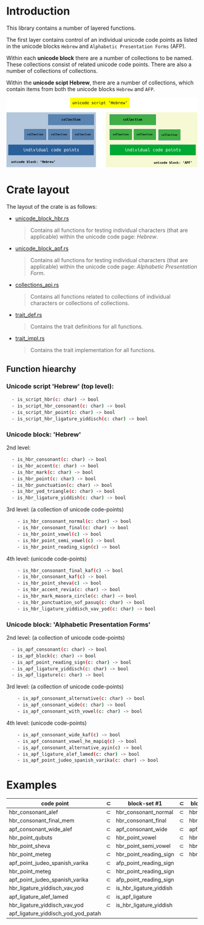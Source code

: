 # Introduction

This library contains a number of layered functions.


The first layer contains control of an individual unicode code points as listed in the unicode blocks `Hebrew` and `Alphabetic Presentation Forms` (AFP).


Within each **unicode block** there are a number of collections to be named. These collections consist of related unicode code points.  There are also a number of collections of collections.


Within the **unicode scipt Hebrew**, there are a number of collections, which contain items from both the unicode blocks `Hebrew` and `AFP`.

![Code Coverage](doc/images/architecture.png)

# Crate layout

The layout of the crate is as follows:

- [unicode_block_hbr.rs](src/unicode_block_hbr.rs)
  
  > Contains all functions for testing individual characters (that are applicable) within the unicode code page: *Hebrew*.

- [unicode_block_apf.rs](src/unicode_block_apf.rs)
  
  > Contains all functions for testing individual characters (that are applicable) within the unicode code page: *Alphabetic Presentation Form*.

- [collections_api.rs](src/collections_api.rs)
  
  > Contains all functions related to collections of individual characters or collections of collections.

- [trait_def.rs](src/trait_def.rs)
  
  > Contains the trait definitions for all functions.

- [trait_impl.rs](src/trait_impl.rs)
   
  > Contains the trait implementation for all functions.
 

## Function hiearchy

### Unicode script 'Hebrew' (top level):

``` sh
  - is_script_hbr(c: char) -> bool
  - is_script_hbr_consonant(c: char) -> bool
  - is_script_hbr_point(c: char) -> bool
  - is_script_hbr_ligature_yiddisch(c: char) -> bool
```

### Unicode block: 'Hebrew' 

2nd level:
``` sh
  - is_hbr_consonant(c: char) -> bool
  - is_hbr_accent(c: char) -> bool
  - is_hbr_mark(c: char) -> bool
  - is_hbr_point(c: char) -> bool
  - is_hbr_punctuation(c: char) -> bool
  - is_hbr_yod_triangle(c: char) -> bool
  - is_hbr_ligature_yiddish(c: char) -> bool
```

3rd level: (a collection of unicode code-points)
``` sh
    - is_hbr_consonant_normal(c: char) -> bool
    - is_hbr_consonant_final(c: char) -> bool
    - is_hbr_point_vowel(c) -> bool
    - is_hbr_point_semi_vowel(c) -> bool
    - is_hbr_point_reading_sign(c) -> bool
```

4th level: (unicode code-points)
``` sh
    - is_hbr_consonant_final_kaf(c) -> bool
    - is_hbr_consonant_kaf(c) -> bool
    - is_hbr_point_sheva(c) -> bool
    - is_hbr_accent_revia(c: char) -> bool
    - is_hbr_mark_masora_circle(c: char) -> bool
    - is_hbr_punctuation_sof_pasuq(c: char) -> bool
    - is_hbr_ligature_yiddisch_vav_yod(c: char) -> bool
```
### Unicode block: 'Alphabetic Presentation Forms'

2nd level:  (a collection of unicode code-points)
``` sh
  - is_apf_consonant(c: char) -> bool
  - is_apf_block(c: char) -> bool
  - is_apf_point_reading_sign(c: char) -> bool
  - is_apf_ligature_yiddisch(c: char) -> bool
  - is_apf_ligature(c: char) -> bool
```

3rd level: (a collection of unicode code-points)
``` sh
    - is_apf_consonant_alternative(c: char) -> bool
    - is_apf_consonant_wide(c: char) -> bool
    - is_apf_consonant_with_vowel(c: char) -> bool
```

4th level: (unicode code-points)
``` sh
    - is_apf_consonant_wide_kaf(c) -> bool
    - is_apf_consonant_vowel_he_mapiq(c) -> bool
    - is_apf_consonant_alternative_ayin(c) -> bool
    - is_apf_ligature_alef_lamed(c: char) -> bool
    - is_apf_point_judeo_spanish_varika(c: char) -> bool
```
# Examples

| code point                     | ⊂ | block-set #1         | ⊂ | block-set #2| ⊂ |script - set #1        |
| ------------------------------ | - | ------------------------- | - | -----------------| - | -------------------- |
| hbr_consonant_alef             | ⊂ | hbr_consonant_normal      | ⊂ | hbr_consonant   | ⊂ | script_hbr_consonant |
| hbr_consonant_final_mem        | ⊂ | hbr_consonant_final       | ⊂ | hbr_consonant   | ⊂ | script_hbr_consonant |
| apf_consonant_wide_alef        | ⊂ | apf_consonant_wide        | ⊂ | apf_consonant   | ⊂ | script_hbr_consonant |
| hbr_point_qubuts               | ⊂ | hbr_point_vowel           | ⊂ | hbr_point       | ⊂ | script_hbr_point |
| hbr_point_sheva                | ⊂ | hbr_point_semi_vowel      | ⊂ | hbr_point       | ⊂ | script_hbr_point |
| hbr_point_meteg                | ⊂ | hbr_point_reading_sign    | ⊂ | hbr_point       | ⊂ | script_hbr_point |
| apf_point_judeo_spanish_varika | ⊂ | afp_point_reading_sign    |   |                 | ⊂ | script_hbr_point |
| hbr_point_meteg                | ⊂ | hbr_point_reading_sign    |   |                 | ⊂ | script_hbr_point_reading_sign |
| apf_point_judeo_spanish_varika | ⊂ | afp_point_reading_sign    |   |                 | ⊂ | script_hbr_point_reading_sign |
| hbr_ligature_yiddisch_vav_yod  | ⊂ | is_hbr_ligature_yiddish   |   |                 | ⊂ | script_hbr_ligature |
| apf_ligature_alef_lamed        | ⊂ | is_apf_ligature           |   |                 | ⊂ | script_hbr_ligature |
| hbr_ligature_yiddisch_vav_yod  | ⊂ | is_hbr_ligature_yiddish   |   |                 | ⊂ | is_script_hbr_ligature_yiddisch |
| apf_ligature_yiddisch_yod_yod_patah |   |                      |   |                 | ⊂ | is_script_hbr_ligature_yiddisch |
